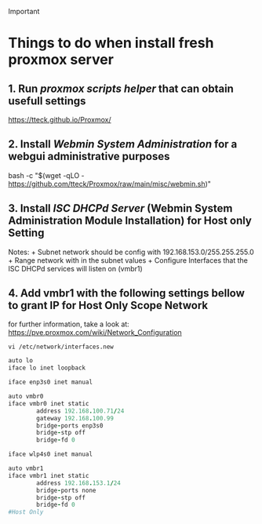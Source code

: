 > [!IMPORTANT]
> # Things to do when install fresh proxmox server

## 1. Run *proxmox scripts helper* that can obtain usefull settings
https://tteck.github.io/Proxmox/

## 2. Install *Webmin System Administration* for a webgui administrative purposes
bash -c "$(wget -qLO - https://github.com/tteck/Proxmox/raw/main/misc/webmin.sh)"

## 3. Install *ISC DHCPd Server* (Webmin System Administration Module Installation) for Host only Setting
Notes:
	+ Subnet network should be config with 192.168.153.0/255.255.255.0
	+ Range network with in the subnet values
	+ Configure Interfaces that the ISC DHCPd services will listen on (vmbr1)

## 4. Add vmbr1 with the following settings bellow to grant IP for Host Only Scope Network
for further information, take a look at:
https://pve.proxmox.com/wiki/Network_Configuration

`vi /etc/network/interfaces.new`
```ruby
auto lo
iface lo inet loopback

iface enp3s0 inet manual

auto vmbr0
iface vmbr0 inet static
        address 192.168.100.71/24
        gateway 192.168.100.99
        bridge-ports enp3s0
        bridge-stp off
        bridge-fd 0

iface wlp4s0 inet manual

auto vmbr1
iface vmbr1 inet static
        address 192.168.153.1/24
        bridge-ports none
        bridge-stp off
        bridge-fd 0
#Host Only
```